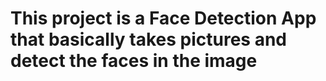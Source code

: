 # This project is a Face Detection App that basically takes pictures and detect the faces in the image